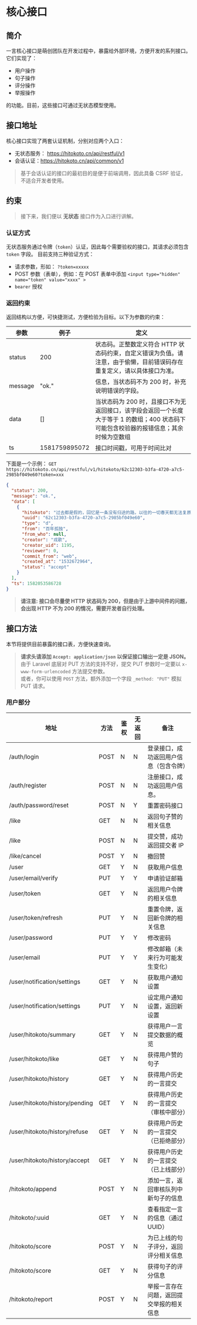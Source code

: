 # 核心接口

## 简介

一言核心接口是萌创团队在开发过程中，暴露给外部环境，方便开发的系列接口。它们实现了：

* 用户操作
* 句子操作
* 评分操作
* 举报操作

的功能。目前，这些接口可通过无状态模型使用。

## 接口地址

核心接口实现了两套认证机制，分别对应两个入口：

* 无状态服务： <https://hitokoto.cn/api/restful/v1>
* 会话认证：<https://hitokoto.cn/api/common/v1>

> 基于会话认证的接口的最初目的是便于前端调用，因此具备 CSRF 验证，不适合开发者使用。

## 约束

> 接下来，我们便以 **无状态** 接口作为入口进行讲解。

### 认证方式

无状态服务通过令牌（`token`）认证，因此每个需要验权的接口，其请求必须包含 `token` 字段。
目前支持三种验证方式：

* 请求参数，形如： `?token=xxxxx`
* POST 参数（表单），例如：在 POST 表单中添加 `<input type="hidden" name="token" value="xxxx" >`
* `bearer` 授权

### 返回约束

返回结构以方便，可快捷测试，方便检验为目标。以下为参数的约束：

| 参数    | 例子          | 定义                                                                                                                               |
|---------|---------------|------------------------------------------------------------------------------------------------------------------------------------|
| status  | 200           | 状态码。正整数定义符合 HTTP 状态码约束，自定义错误为负值。请注意，由于偷懒，目前错误码存在重复定义，请以具体接口为准。             |
| message | "ok."         | 信息，当状态码不为 200 时，补充说明错误的字段。                                                                                    |
|  data   | []            | 当状态码为 200 时，且接口不为无返回接口，该字段会返回一个长度大于等于 1 的数组；400 状态码下可能包含校验器的报错信息；其余时候为空数组 |
| ts      | 1581759895072 | 接口时间戳，可用于时间比对                                                                                                         |

下面是一个示例：
`GET` `https://hitokoto.cn/api/restful/v1/hitokoto/62c12303-b3fa-4720-a7c5-2985bf049e60?token=xxx`

```json
{
  "status": 200,
  "message": "ok.",
  "data": [
    {
      "hitokoto": "过去都是假的，回忆是一条没有归途的路，以往的一切春天都无法复原，即使最狂热最坚贞的爱情，归根结底也不过是一种瞬息即逝的现实，唯有孤独永恒。",
      "uuid": "62c12303-b3fa-4720-a7c5-2985bf049e60",
      "type": "d",
      "from": "百年孤独",
      "from_who": null,
      "creator": "戎歌",
      "creator_uid": 1195,
      "reviewer": 0,
      "commit_from": "web",
      "created_at": "1532672964",
      "status": "accept"
    }
  ],
  "ts": 1582053586728
}
```

> **请注意: 接口会尽量使 HTTP 状态码为 200，但是由于上游中间件的问题，会出现 HTTP 不为 200 的情况，需要开发者自行处理。**

## 接口方法

本节将提供目前暴露的接口表，方便快速查询。

> **请求头请添加 `Accept: application/json` 以保证接口输出一定是 JSON。**  
> 由于 Laravel 底层对 PUT 方法的支持不好，提交 PUT 参数时一定要以 `x-www-form-urlencoded` 方法提交参数。  
> 或者，你可以使用 `POST` 方法，额外添加一个字段 `_method: "PUT"` 模拟 PUT 请求。

### 用户部分

| 地址                        | 方法 | 鉴权 | 无返回 | 备注                                     |
|-----------------------------|------|------|--------|------------------------------------------|
| /auth/login                 | POST | N    | N      | 登录接口，成功返回用户信息（包含令牌）   |
| /auth/register              | POST | N    | N      | 注册接口，成功返回用户信息。             |
| /auth/password/reset        | POST | N    | Y      | 重置密码接口                             |
| /like                       | GET  | N    | N      | 返回句子赞的相关信息                     |
| /like                       | POST | N    | N      | 提交赞，成功返回提交者 IP                |
| /like/cancel                | POST | Y    | N      | 撤回赞                                |
| /user                       | GET  | Y    | N      | 获取用户信息                             |
| /user/email/verify          | PUT  | Y    | Y      | 申请验证邮箱                             |
| /user/token                 | GET  | Y    | N      | 返回用户令牌的相关信息                   |
| /user/token/refresh         | PUT  | Y    | N      | 重置令牌，返回新令牌的相关信息           |
| /user/password              | PUT  | Y    | Y      | 修改密码                                 |
| /user/email                 | PUT  | Y    | Y      | 修改邮箱（未来行为可能发生变化）         |
| /user/notification/settings | GET  | Y    | N      | 获取用户通知设置                         |
| /user/notification/settings | PUT  | Y    | N      | 设定用户通知设置，返回新设置             |
| /user/hitokoto/summary      | GET  | Y    | N      | 获得用户一言提交数据的概览               |
| /user/hitokoto/like         | GET  | Y    | N      | 获得用户赞的句子                        |
| /user/hitokoto/history      | GET  | Y    | N      | 获得用户历史的一言提交                   |
| /user/hitokoto/history/pending     | GET  | Y      | N      | 获得用户历史的一言提交（审核中部分）|
| /user/hitokoto/history/refuse      | GET  | Y      | N      | 获得用户历史的一言提交（已拒绝部分）      |
| /user/hitokoto/history/accept      | GET  | Y      | N      | 获得用户历史的一言提交（已上线部分）       |
| /hitokoto/append            | POST | Y    | N      | 添加一言，返回审核队列中新句子的信息     |
| /hitokoto/:uuid             | GET  | Y    | N      | 查看指定一言的信息（通过 UUID）    |
| /hitokoto/score             | POST | Y    | N      | 为已上线的句子评分，返回评分相关信息     |
| /hitokoto/score             | GET  | Y    | N      | 获得句子的评分信息                       |
| /hitokoto/report            | POST | Y    | N      | 举报一言存在问题，返回提交举报的相关信息 |
